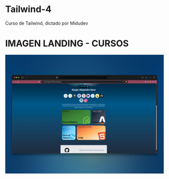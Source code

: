 # Tailwind-4

Curso de Tailwind, dictado por Midudev

# IMAGEN LANDING - CURSOS

![LANDING - CURSOS - VARIOS](./assets/tailwind-4.jpg)
